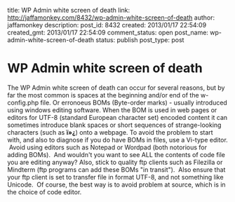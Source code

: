title: WP Admin white screen of death
link: http://jaffamonkey.com/8432/wp-admin-white-screen-of-death
author: jaffamonkey
description: 
post_id: 8432
created: 2013/01/17 22:54:09
created_gmt: 2013/01/17 22:54:09
comment_status: open
post_name: wp-admin-white-screen-of-death
status: publish
post_type: post

# WP Admin white screen of death

The WP Admin white screen of death can occur for several reasons, but by far the most common is spaces at the beginning and/or end of the w-config.php file. Or erronoeus BOMs (Byte-order marks) - usually introduced using windows editing software. When the BOM is used in web pages or editors for UTF-8 (standard European character set) encoded content it can sometimes introduce blank spaces or short sequences of strange-looking characters (such as **ï»¿**) onto a webpage. To avoid the problem to start with, and also to diagnose if you do have BOMs in files, use a Vi-type editor.  Avoid using editors such as Notepad or Wordpad (both notorious for adding BOMs).  And wouldn't you want to see ALL the contents of code file you are editing anyway? Also, stick to quality ftp clients such as Filezilla or Mindterm (ftp programs can add these BOMs "in transit").  Also ensure that your ftp client is set to transfer file in format UTF-8, and not something like Unicode.  Of course, the best way is to avoid problem at source, which is in the choice of code editor.